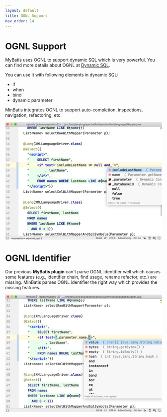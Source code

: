 ```yaml
---
layout: default
title: OGNL Support
nav_order: 14
---
```


# OGNL Support
MyBatis uses OGNL to support dynamic SQL which is very powerful.
You can find more details about OGNL at [Dynamic SQL](http://www.mybatis.org/mybatis-3/dynamic-sql.html).

You can use it with following elements in dynamic SQL:
* if
* when
* bind
* dynamic parameter

MinBatis integrates OGNL to support auto-completion, inspections, navigation, refactoring, etc.

![ognl](/assets/images/ognl-support/ognl.png)

# OGNL Identifier
Our previous **MyBatis plugin** can't parse OGNL identifier well which causes some features (e.g., identifier chain, find usage, rename refactor, etc.) are missing.
MinBatis parses OGNL identifier the right way which provides the missing features.

![better](/assets/images/ognl-support/better.png)